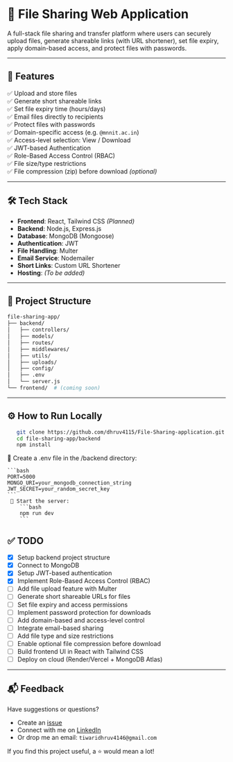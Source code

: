 

# 📁 File Sharing Web Application

A full-stack file sharing and transfer platform where users can securely upload files, generate shareable links (with URL shortener), set file expiry, apply domain-based access, and protect files with passwords.

---

## 🌟 Features

✅ Upload and store files  
✅ Generate short shareable links  
✅ Set file expiry time (hours/days)  
✅ Email files directly to recipients  
✅ Protect files with passwords  
✅ Domain-specific access (e.g. `@mnnit.ac.in`)  
✅ Access-level selection: View / Download  
✅ JWT-based Authentication  
✅ Role-Based Access Control (RBAC)  
✅ File size/type restrictions  
✅ File compression (zip) before download *(optional)*

---

## 🛠️ Tech Stack

- **Frontend**: React, Tailwind CSS *(Planned)*
- **Backend**: Node.js, Express.js
- **Database**: MongoDB (Mongoose)
- **Authentication**: JWT
- **File Handling**: Multer
- **Email Service**: Nodemailer
- **Short Links**: Custom URL Shortener
- **Hosting**: *(To be added)*

---

## 📂 Project Structure

```bash
file-sharing-app/
├── backend/
│   ├── controllers/
│   ├── models/
│   ├── routes/
│   ├── middlewares/
│   ├── utils/
│   ├── uploads/
│   ├── config/
│   ├── .env
│   └── server.js
└── frontend/  # (coming soon)
```
 ---

## ⚙️ How to Run Locally

```bash
   git clone https://github.com/dhruv4115/File-Sharing-application.git
   cd file-sharing-app/backend
   npm install
```
   🔧 Create a .env file in the /backend directory:

    ```bash
    PORT=5000
    MONGO_URI=your_mongodb_connection_string
    JWT_SECRET=your_random_secret_key
    ```
     🚀 Start the server:
        ```bash
        npm run dev
        ```

## ✅ TODO

- [x] Setup backend project structure
- [x] Connect to MongoDB
- [x] Setup JWT-based authentication
- [x] Implement Role-Based Access Control (RBAC)
- [ ] Add file upload feature with Multer
- [ ] Generate short shareable URLs for files
- [ ] Set file expiry and access permissions
- [ ] Implement password protection for downloads
- [ ] Add domain-based and access-level control
- [ ] Integrate email-based sharing
- [ ] Add file type and size restrictions
- [ ] Enable optional file compression before download
- [ ] Build frontend UI in React with Tailwind CSS
- [ ] Deploy on cloud (Render/Vercel + MongoDB Atlas)
---

## 📬 Feedback

Have suggestions or questions?

- Create an [issue](https://github.com/dhruv4115/File-Sharing-application/issues)
- Connect with me on [LinkedIn](https://www.linkedin.com/in/dhruv-kumar-tiwari-359a431aa/) 
- Or drop me an email: `tiwaridhruv4146@gmail.com`

If you find this project useful, a ⭐️ would mean a lot!
